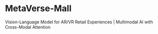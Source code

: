 # MetaVerse-Mall
 Vision-Language Model for AR/VR Retail Experiences | Multimodal AI with Cross-Modal Attention
